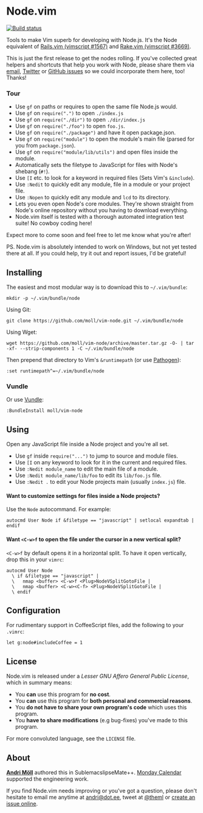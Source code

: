 Node.vim
========
[![Build status](https://travis-ci.org/moll/vim-node.png?branch=master)](https://travis-ci.org/moll/vim-node)

Tools to make Vim superb for developing with Node.js.
It's the Node equivalent of [Rails.vim (vimscript #1567)](https://github.com/tpope/vim-rails) and [Rake.vim (vimscript #3669)](https://github.com/tpope/vim-rake).

This is just the first release to get the nodes rolling. If you've collected great helpers and shortcuts that help you work with Node, please share them via [email](mailto:andri@dot.ee), [Twitter](https://twitter.com/theml) or [GitHub issues](https://github.com/moll/vim-node/issues) so we could incorporate them here, too! Thanks!

### Tour

- Use `gf` on paths or requires to open the same file Node.js would.
- Use `gf` on `require(".")` to open `./index.js`
- Use `gf` on `require("./dir")` to open `./dir/index.js`
- Use `gf` on `require("./foo")` to open `foo.js`.
- Use `gf` on `require("./package")` and have it open package.json.
- Use `gf` on `require("module")` to open the module's main file (parsed for you from `package.json`).
- Use `gf` on `require("module/lib/utils")` and open files inside the module.
- Automatically sets the filetype to JavaScript for files with Node's shebang (`#!`).
- Use `[I` etc. to look for a keyword in required files (Sets Vim's `&include`).
- Use `:Nedit` to quickly edit any module, file in a module or your project file.
- Use `:Nopen` to quickly edit any module and `lcd` to its directory.
- Lets you even open Node's core modules. They're shown straight from Node's online repository without you having to download everything.
- Node.vim itself is tested with a thorough automated integration test suite! No cowboy coding here!

Expect more to come soon and feel free to let me know what you're after!

PS. Node.vim is absolutely intended to work on Windows, but not yet tested there at all. If you could help, try it out and report issues, I'd be grateful!


Installing
----------
The easiest and most modular way is to download this to `~/.vim/bundle`:
```
mkdir -p ~/.vim/bundle/node
```

Using Git:
```
git clone https://github.com/moll/vim-node.git ~/.vim/bundle/node
```

Using Wget:
```
wget https://github.com/moll/vim-node/archive/master.tar.gz -O- | tar -xf- --strip-components 1 -C ~/.vim/bundle/node
```

Then prepend that directory to Vim's `&runtimepath` (or use [Pathogen](https://github.com/tpope/vim-pathogen)):
```
:set runtimepath^=~/.vim/bundle/node
```

### Vundle

Or use [Vundle](https://github.com/gmarik/Vundle.vim):
```
:BundleInstall moll/vim-node
```


Using
-----
Open any JavaScript file inside a Node project and you're all set.

- Use `gf` inside `require("...")` to jump to source and module files.
- Use `[I` on any keyword to look for it in the current and required files.
- Use `:Nedit module_name` to edit the main file of a module.
- Use `:Nedit module_name/lib/foo` to edit its `lib/foo.js` file.
- Use `:Nedit .` to edit your Node projects main (usually `index.js`) file.

#### Want to customize settings for files inside a Node projects?
Use the `Node` autocommand. For example:
```vim
autocmd User Node if &filetype == "javascript" | setlocal expandtab | endif
```

#### Want `<C-w>f` to open the file under the cursor in a new vertical split?
`<C-w>f` by default opens it in a horizontal split. To have it open vertically, drop this in your `vimrc`:
```vim
autocmd User Node
  \ if &filetype == "javascript" |
  \   nmap <buffer> <C-w>f <Plug>NodeVSplitGotoFile |
  \   nmap <buffer> <C-w><C-f> <Plug>NodeVSplitGotoFile |
  \ endif
```

Configuration
-------------
For rudimentary support in CoffeeScript files, add the following to your `.vimrc`:

```
let g:node#includeCoffee = 1
```

License
-------
Node.vim is released under a *Lesser GNU Affero General Public License*, which in summary means:

- You **can** use this program for **no cost**.
- You **can** use this program for **both personal and commercial reasons**.
- You **do not have to share your own program's code** which uses this program.
- You **have to share modifications** (e.g bug-fixes) you've made to this program.

For more convoluted language, see the `LICENSE` file.


About
-----
**[Andri Möll](http://themoll.com)** authored this in SublemacslipseMate++.
[Monday Calendar](https://mondayapp.com) supported the engineering work.

If you find Node.vim needs improving or you've got a question, please don't hesitate to email me anytime at [andri@dot.ee](mailto:andri@dot.ee), tweet at [@theml](https://twitter.com/theml) or [create an issue online](https://github.com/moll/vim-node/issues).
